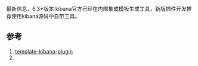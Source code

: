 最新信息，6.3+版本 kibana官方已经在内部集成模板生成工具，新版插件开发推荐使用kibana源码中自带工具。




## 参考
1. [template-kibana-plugin](https://github.com/elastic/template-kibana-plugin)
2. []()